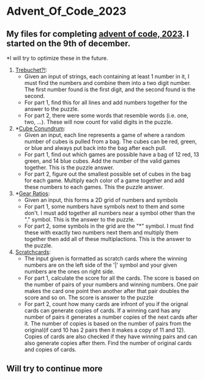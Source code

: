 # Advent_Of_Code_2023
## My files for completing [advent of code, 2023](https://adventofcode.com/2023). I started on the 9th of december.
*I will try to optimize these in the future.
1. [Trebuchet?!](https://github.com/TheFosh/adventOfCode_2023/tree/main/day1/day1):
    * Given an input of strings, each containing at least 1 number in it, I must find the numbers and combine them into a two digit number. The first number found is the first digit, and the second found is the second.
    * For part 1, find this for all lines and add numbers together for the answer to the puzzle.
    * For part 2, there were some words that resemble words (i.e. one, two, ...). These will now count for valid digits in the puzzle.
2. *[Cube Conundrum](https://github.com/TheFosh/adventOfCode_2023/tree/main/day2/day2): 
   * Given an input, each line represents a game of where a random number of cubes is pulled from a bag. The cubes can be red, green, or blue and always put back into the bag after each pull.
   * For part 1, find out which games are possible have a bag of 12 red, 13 green, and 14 blue cubes. Add the number of the valid games together. This is the puzzle answer.
   * For part 2, figure out the smallest possible set of cubes in the bag for each game. Multiply each color of a game together and add these numbers to each games. This the puzzle answer.
3. *[Gear Ratios](https://github.com/TheFosh/adventOfCode_2023/tree/main/day3/day3):
   * Given an input, this forms a 2D grid of numbers and symbols
   * For part 1, some numbers have symbols next to them and some don't. I must add together all numbers near a symbol other than the "." symbol. This is the answer to the puzzle.
   * For part 2, some symbols in the grid are the "*" symbol. I must find these with exactly two numbers next them and multiply them together then add all of these multiplactions. This is the answer to the puzzle.
4. [Scratchcards](https://github.com/TheFosh/adventOfCode_2023/tree/main/day4/day4):
   * The input given is formatted as scratch cards where the winning numbers are on the left side of the '|' symbol and your given numbers are the ones on right side.
   * For part 1, calculate the score for all the cards. The score is based on the number of pairs of your numbers and winning numbers. One pair makes the card one point then another after that pair doubles the score and so on. The score is answer to the puzzle
   * For part 2, count how many cards are infront of you if the orignal cards can generate copies of cards. If a winning card has any number of pairs it generates a number copies of the next cards after it. The number of copies is based on the number of pairs from the original(if card 10 has 2 pairs then it makes a copy of 11 and 12). Copies of cards are also checked if they have winning pairs and can also generate copies after them. Find the number of original cards and copies of cards.
## Will try to continue more
